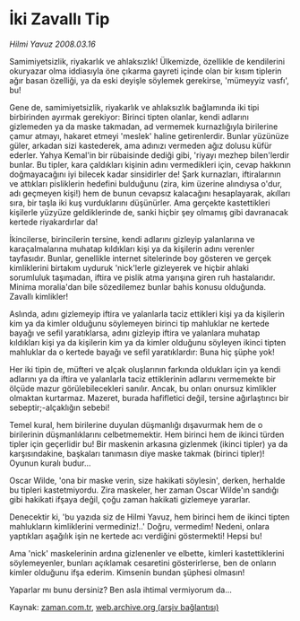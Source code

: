 # İki Zavallı Tip

*Hilmi Yavuz 2008.03.16*

<tr><td class="metin" colspan="2" style="padding-top: 20px; padding-left: 5px; padding-right: 10px;">Samimiyetsizlik, riyakarlık ve ahlaksızlık! Ülkemizde, özellikle de kendilerini okuryazar olma iddiasıyla öne çıkarma gayreti içinde olan bir kısım tiplerin ağır basan özelliği, ya da eski deyişle söylemek gerekirse, 'mümeyyiz vasfı', bu!</td></tr><tr><td class="metin" colspan="2" style="padding-top: 20px; padding-left: 5px; padding-right: 10px;"><p>Gene de, samimiyetsizlik, riyakarlık ve ahlaksızlık bağlamında iki tipi birbirinden ayırmak gerekiyor: Birinci tipten olanlar, kendi adlarını gizlemeden ya da maske takmadan, ad vermemek kurnazlığıyla birilerine çamur atmayı, hakaret etmeyi 'meslek' haline getirenlerdir. Bunlar yüzünüze güler, arkadan sizi kastederek, ama adınızı vermeden ağız dolusu küfür ederler. Yahya Kemal'in bir rübaisinde dediği gibi, 'riyayı mezhep bilen'lerdir bunlar. Bu tipler, kara çaldıkları kişinin adını vermedikleri için, cevap hakkının doğmayacağını iyi bilecek kadar sinsidirler de! Şark kurnazları, iftiralarının ve attıkları pisliklerin hedefini bulduğunu (zira, kim üzerine alındıysa o'dur, adı geçmeyen kişi!) hem de bunun cevapsız kalacağını hesaplayarak, akılları sıra, bir taşla iki kuş vurduklarını düşünürler. Ama gerçekte kastettikleri kişilerle yüzyüze geldiklerinde de, sanki hiçbir şey olmamış gibi davranacak kertede riyakardırlar da!
<p>İkincilerse, birincilerin tersine, kendi adlarını gizleyip yalanlarına ve karaçalmalarına muhatap kıldıkları kişi ya da kişilerin adını verenler tayfasıdır. Bunlar, genellikle internet sitelerinde boy gösteren ve gerçek kimliklerini birtakım uyduruk 'nick'lerle gizleyerek ve hiçbir ahlaki sorumluluk taşımadan, iftira ve pislik atma yarışına giren ruh hastalarıdır. Minima moralia'dan bile sözedilemez bunlar bahis konusu olduğunda. Zavallı kimlikler!
<p>Aslında, adını gizlemeyip iftira ve yalanlarla taciz ettikleri kişi ya da kişilerin kim ya da kimler olduğunu söylemeyen birinci tip mahluklar ne kertede bayağı ve sefil yaratıklarsa, adını gizleyip iftira ve yalanlara muhatap kıldıkları kişi ya da kişilerin kim ya da kimler olduğunu söyleyen ikinci tipten mahluklar da o kertede bayağı ve sefil yaratıklardır: Buna hiç şüphe yok!
<p>Her iki tipin de, müfteri ve alçak oluşlarının farkında oldukları için ya kendi adlarını ya da iftira ve yalanlarla taciz ettiklerinin adlarını vermemekte bir ölçüde mazur görülebilecekleri sanılır. Ancak, bu onları onursuz kimlikler olmaktan kurtarmaz. Mazeret, burada hafifletici değil, tersine ağırlaştırıcı bir sebeptir;-alçaklığın sebebi!
<p>Temel kural, hem birilerine duyulan düşmanlığı dışavurmak hem de o birilerinin düşmanlıklarını celbetmemektir. Hem birinci hem de ikinci türden tipler için geçerlidir bu! Bir maskenin arkasına gizlenmek (ikinci tipler) ya da karşısındakine, başkaları tanımasın diye maske takmak (birinci tipler)! Oyunun kuralı budur...
<p>Oscar Wilde, 'ona bir maske verin, size hakikati söylesin', derken, herhalde bu tipleri kastetmiyordu. Zira maskeler, her zaman Oscar Wilde'ın sandığı gibi hakikati ifşaya değil, çoğu zaman hakikati gizlemeye yararlar.
<p>Denecektir ki, 'bu yazıda siz de Hilmi Yavuz, hem birinci hem de ikinci tipten mahlukların kimliklerini vermediniz!..' Doğru, vermedim! Nedeni, onlara yaptıkları aşağılık işin ne kertede acı verdiğini göstermekti! Hepsi bu!
<p>Ama 'nick' maskelerinin ardına gizlenenler ve elbette, kimleri kastettiklerini söylemeyenler, bunları açıklamak cesaretini gösterirlerse, ben de onların kimler olduğunu ifşa ederim. Kimsenin bundan şüphesi olmasın!
<p>Yaparlar mı bunu dersiniz? Ben asla ihtimal vermiyorum da...<br/></p></p></p></p></p></p></p></p></p></td></tr>

Kaynak: [zaman.com.tr](http://zaman.com.tr/yazar.do?yazino=665121), [web.archive.org (arşiv bağlantısı)](http://web.archive.org/web/20080423063356/http://www.zaman.com.tr:80/yazar.do?yazino=665121)
